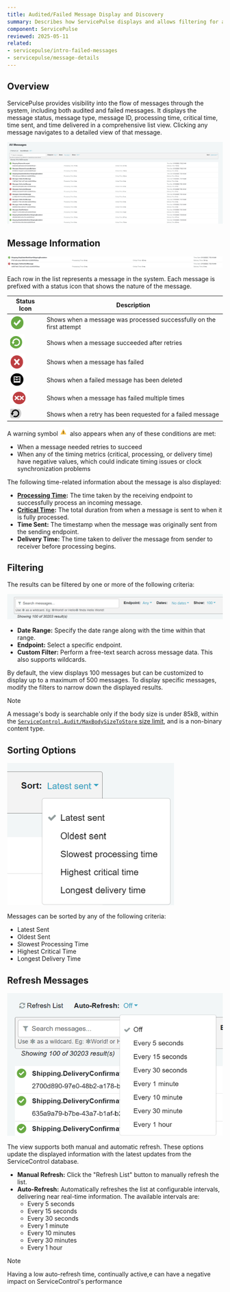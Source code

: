 ```yaml
---
title: Audited/Failed Message Display and Discovery
summary: Describes how ServicePulse displays and allows filtering for audited and failed messages
component: ServicePulse
reviewed: 2025-05-11
related:
- servicepulse/intro-failed-messages
- servicepulse/message-details
---
```


## Overview

ServicePulse provides visibility into the flow of messages through the system, including both audited and failed messages. It displays the message status, message type, message ID, processing time, critical time, time sent, and time delivered in a comprehensive list view. Clicking any message navigates to a detailed view of that message.

![All Messages](images/all-messages.png 'width=800')

## Message Information

![All Message Info](images/all-messages-info.png 'width=800')

Each row in the list represents a message in the system. Each message is prefixed with a status icon that shows the nature of the message.


| Status Icon | Description |
|------------|-------------|
| ![Success Message](images/success-message-icon.png 'width=30')| Shows when a message was processed successfully on the first attempt|
| ![Resolved Successfully Message](images/resolved-successfully-message-icon.png 'width=30')|Shows when a message succeeded after retries|
| ![Failed Message](images/failed-message-icon.png 'width=30')| Shows when a message has failed|
| ![Archived Message](images/archived-message-icon.png 'width=30')|Shows when a failed message has been deleted|
| ![Repeated Failed Message](images/repeated-failed-message-icon.png 'width=30')| Shows when a message has failed multiple times|
| ![Retry Message](images/retry-issued-message-icon.png 'width=30')| Shows when a retry has been requested for a failed message|

A warning symbol <img src="images/warning-icon.png" width="20" alt="warning"> also appears when any of these conditions are met:

- When a message needed retries to succeed
- When any of the timing metrics (critical, processing, or delivery time) have negative values, which could indicate timing issues or clock synchronization problems

The following time-related information about the message is also displayed:

- **[Processing Time](/monitoring/metrics/definitions.md#metrics-captured-processing-time):** The time taken by the receiving endpoint to successfully process an incoming message.
- **[Critical Time](/monitoring/metrics/definitions.md#metrics-captured-critical-time):** The total duration from when a message is sent to when it is fully processed.
- **Time Sent:** The timestamp when the message was originally sent from the sending endpoint.
- **Delivery Time:** The time taken to deliver the message from sender to receiver before processing begins.


## Filtering

The results can be filtered by one or more of the following criteria:

![All Message Info](images/all-messages-filter.png 'width=800')

- **Date Range:** Specify the date range along with the time within that range.
- **Endpoint:** Select a specific endpoint.
- **Custom Filter:** Perform a free-text search across message data. This also supports wildcards.

By default, the view displays 100 messages but can be customized to display up to a maximum of 500 messages. To display specific messages, modify the filters to narrow down the displayed results.

> [!NOTE]
> A message's body is searchable only if the body size is under 85kB, within the [`ServiceControl.Audit/MaxBodySizeToStore` size limit](/servicecontrol/audit-instances/configuration.md#performance-tuning-servicecontrol-auditmaxbodysizetostore), and is a non-binary content type.

## Sorting Options

![All Message Sort](images/all-messages-sort.png 'width=200')

Messages can be sorted by any of the following criteria:

- Latest Sent
- Oldest Sent
- Slowest Processing Time
- Highest Critical Time
- Longest Delivery Time

## Refresh Messages

![All Message Info](images/all-messages-refresh.png 'width=200')

The view supports both manual and automatic refresh. These options update the displayed information with the latest updates from the ServiceControl database.

- **Manual Refresh:** Click the "Refresh List" button to manually refresh the list.
- **Auto-Refresh:** Automatically refreshes the list at configurable intervals, delivering near real-time information. The available intervals are:
  - Every 5 seconds
  - Every 15 seconds
  - Every 30 seconds
  - Every 1 minute
  - Every 10 minutes
  - Every 30 minutes
  - Every 1 hour

> [!NOTE]
> Having a low auto-refresh time, continually active,e can have a negative impact on ServiceControl's performance
